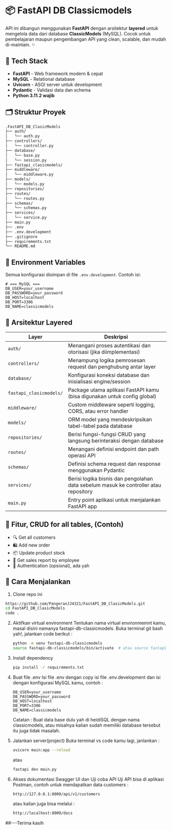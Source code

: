 # 📦 FastAPI DB Classicmodels

API ini dibangun menggunakan **FastAPI** dengan arsitektur **layered** untuk mengelola data dari database **ClassicModels** (MySQL). 
Cocok untuk pembelajaran maupun pengembangan API yang clean, scalable, dan mudah di-maintain. ✨

## 🚀 Tech Stack

- **FastAPI** - Web framework modern & cepat
- **MySQL** - Relational database
- **Uvicorn** - ASGI server untuk development
- **Pydantic** - Validasi data dan schema
- **Python 3.11.2 wajib**

## 🗂️ Struktur Proyek

```bash
.FastAPI_DB_ClasicModels
├── auth/
│   └── auth.py
├── controllers/
│   └── controller.py
├── database/
│   └── base.py
│   └── session.py
├── fastapi_clasicmodels/
├── middleware/
│   └── middleware.py
├── models/
│   └── models.py
├── repositories/
├── routes/
│   └── routes.py
├── schemas/
│   └── schemas.py
├── services/
│   └── service.py
├── main.py
├── .env
├── .env.development
├── .gitignore
├── requirements.txt
└── README.md
```


## 🔐 Environment Variables

Semua konfigurasi disimpan di file `.env.development`. Contoh isi:

```env
# === MySQL ===
DB_USER=your_username
DB_PASSWORD=your_password
DB_HOST=localhost
DB_PORT=3306
DB_NAME=classicmodels
```

## 🧠 Arsitektur Layered

<table>
  <thead>
    <tr>
      <th>Layer</th>
      <th>Deskripsi</th>
    </tr>
  </thead>
  <tbody>
    <tr>
      <td><code>auth/</code></td>
      <td>Menangani proses autentikasi dan otorisasi (jika diimplementasi)</td>
    </tr>
    <tr>
      <td><code>controllers/</code></td>
      <td>Menampung logika pemrosesan request dan penghubung antar layer</td>
    </tr>
    <tr>
      <td><code>database/</code></td>
      <td>Konfigurasi koneksi database dan inisialisasi engine/session</td>
    </tr>
    <tr>
      <td><code>fastapi_clasicmodels/</code></td>
      <td>Package utama aplikasi FastAPI kamu (bisa digunakan untuk config global)</td>
    </tr>
    <tr>
      <td><code>middleware/</code></td>
      <td>Custom middleware seperti logging, CORS, atau error handler</td>
    </tr>
    <tr>
      <td><code>models/</code></td>
      <td>ORM model yang mendeskripsikan tabel-tabel pada database</td>
    </tr>
    <tr>
      <td><code>repositories/</code></td>
      <td>Berisi fungsi-fungsi CRUD yang langsung berinteraksi dengan database</td>
    </tr>
    <tr>
      <td><code>routes/</code></td>
      <td>Menangani definisi endpoint dan path operasi API</td>
    </tr>
    <tr>
      <td><code>schemas/</code></td>
      <td>Definisi schema request dan response menggunakan Pydantic</td>
    </tr>
    <tr>
      <td><code>services/</code></td>
      <td>Berisi logika bisnis dan pengolahan data sebelum masuk ke controller atau repository</td>
    </tr>
    <tr>
      <td><code>main.py</code></td>
      <td>Entry point aplikasi untuk menjalankan FastAPI app</td>
    </tr>
  </tbody>
</table>


## 📌 Fitur, CRUD for all tables, (Contoh)
<ul>
  <li>🔍 Get all customers</li>
  <li>🛍️ Add new order</li>
  <li>📦 Update product stock</li>
  <li>🧾 Get sales report by employee</li>
  <li>🔐 Authentication (opsional), ada yah</li>
</ul>

## 🧪 Cara Menjalankan

1. Clone repo ini
  ```bash
  https://github.com/PangeranJJ4321/FastAPI_DB_ClasicModels.git
  cd FastAPI_DB_ClasicModels
  code .
  ```
2. Aktifkan virtual environment
   Tentukan nama virtual environmemnt kamu, masal disini namanya fastapi-db-classicmodels.
   Buka terminal git bash yah!, jalankan code berikut :
   ```bash
   python -m venv fastapi-db-classicmodels
   source fastapi-db-classicmodels/bin/activate  # atau source fastapi-db-classicmodels\Scripts\activate di Windows
   ```
4. Install dependency
   ```bash
   pip install -r requirements.txt
   ```
6. Buat file .env 
   Isi file .env dengan copy isi file .env.development dan isi dengan konfigurasi MySQL kamu, contoh : 
   ```env
   DB_USER=your_username
   DB_PASSWORD=your_password
   DB_HOST=localhost
   DB_PORT=3306
   DB_NAME=classicmodels
   ```
   Catatan : Buat data base dulu yah di heidiSQL dengan nama classicmodels, atau misalnya
   kalian sudah memiliki database tersebut itu juga tidak masalah.
8. Jalankan server(project)
   Buka terminal vs code kamu lagi, janlankan :
   ```bash
   uvicorn main:app --reload
   ```
   atau
   ```bash
   fastapi dev main.py
   ```

9. Akses dokumentasi Swagger UI dan Uji coba API
   Uji API bisa di aplikasi Postman, contoh untuk mendapatkan data customers :
   ```bash
   http://127.0.0.1:8000/api/v1/customers
   ```
   atau kalian juga bisa melalui :
   ```bash
   http://localhost:8000/docs
   ```


##---Terima kasih
   
   



